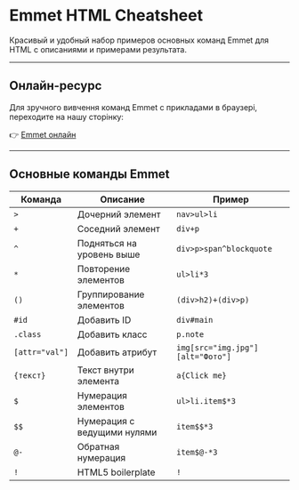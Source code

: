 # Emmet HTML Cheatsheet

Красивый и удобный набор примеров основных команд Emmet для HTML с описаниями и примерами результата.

---
## Онлайн-ресурс

Для зручного вивчення команд Emmet с прикладами в браузері, переходите на нашу сторінку:

👉 [Emmet онлайн](https://okischool2025-a11y.github.io/Emmet/)

---

## Основные команды Emmet

| Команда      | Описание                      | Пример                      |
|--------------|-------------------------------|-----------------------------|
| `>`          | Дочерний элемент              | `nav>ul>li`                 |
| `+`          | Соседний элемент              | `div+p`                     |
| `^`          | Подняться на уровень выше     | `div>p>span^blockquote`     |
| `*`          | Повторение элементов          | `ul>li*3`                   |
| `()`         | Группирование элементов       | `(div>h2)+(div>p)`          |
| `#id`        | Добавить ID                   | `div#main`                  |
| `.class`     | Добавить класс                | `p.note`                    |
| `[attr="val"]`| Добавить атрибут             | `img[src="img.jpg"][alt="Фото"]` |
| `{текст}`    | Текст внутри элемента         | `a{Click me}`               |
| `$`          | Нумерация элементов           | `ul>li.item$*3`             |
| `$$`         | Нумерация с ведущими нулями   | `item$$*3`                  |
| `@-`         | Обратная нумерация            | `item$@-*3`                 |
| `!`          | HTML5 boilerplate             | `!`                         |

